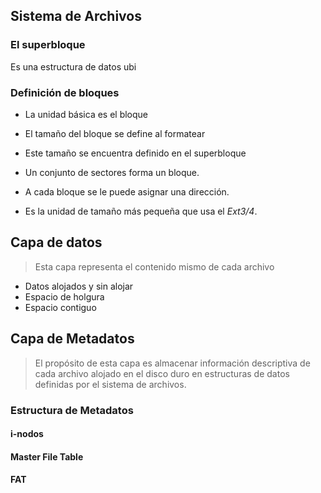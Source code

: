 ## Sistema de Archivos

### El superbloque

Es una estructura de datos ubi

### Definición de bloques

- La unidad básica es el bloque
- El tamaño del bloque se define al formatear
- Este tamaño se encuentra definido en el superbloque

- Un conjunto de sectores forma un bloque.
- A cada bloque se le puede asignar una dirección.
- Es la unidad de tamaño más pequeña que usa el *Ext3/4*.

## Capa de datos

> Esta capa representa el contenido mismo de cada archivo

- Datos alojados y sin alojar
- Espacio de holgura
- Espacio contiguo

## Capa de Metadatos

> El propósito de esta capa es almacenar información descriptiva de cada archivo alojado en el disco duro en estructuras de datos definidas por el sistema de archivos.

### Estructura de Metadatos

#### i-nodos

#### Master File Table

#### FAT